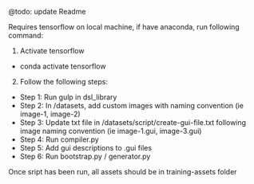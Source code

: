 @todo: update Readme

Requires tensorflow on local machine, if have anaconda, run following command:

1. Activate tensorflow
- conda activate tensorflow

2. Follow the following steps: 
- Step 1: Run gulp in dsl_library
- Step 2: In /datasets, add custom images with naming convention (ie image-1, image-2)
- Step 3: Update txt file in /datasets/script/create-gui-file.txt following image naming convention (ie image-1.gui, image-3.gui)
- Step 4: Run compiler.py
- Step 5: Add gui descriptions to .gui files
- Step 6: Run bootstrap.py / generator.py 

Once sript has been run, all assets should be in training-assets folder
